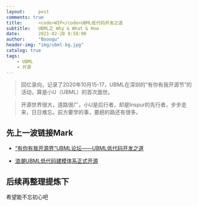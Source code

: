 ```yaml
---
layout:     post
comments: true
title:      <code>WIP</code>UBML低代码开发之道
subtitle:   UBML之 Why & What & How
date:       2021-02-28 8:58:00
author:     "Booogu"
header-img: "img/ubml-bg.jpg"
catalog: true
tags:
    - UBML
    - 开源
---
```


> 回忆录向，记录了2020年10月15-17，UBML在深圳的“有你有我开源节”的活动，算是小U（UBML）的首次面世。

> 开源世界很大，道路很广，小U是后行者，却是Inspur的先行者，步步走来，日日难忘。前方要学的事，要趟的路还有很多。

## 先上一波链接Mark

* [“有你有我开源界”UBML论坛——UBML低代码开发之道](https://mp.weixin.qq.com/s/4e06xcGLmIq47puOuQiQVQ)

* [浪潮UBML低代码建模体系正式开源](https://mp.weixin.qq.com/s/-U4hG_fXa2E9VIwOjIXAFQ)

## 后续再整理提炼下

希望能不忘初心吧
